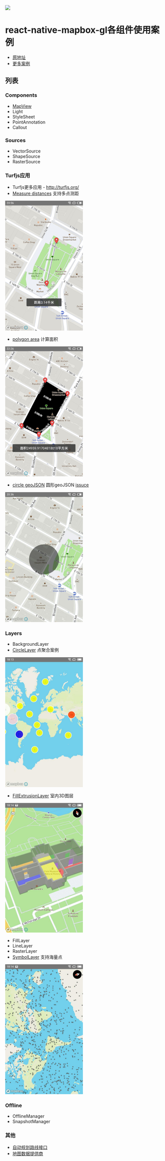 <a href="https://www.mapbox.com">
  <img src="https://raw.githubusercontent.com/mapbox/react-native-mapbox-gl/master/assets/mapbox_logo.png" width="500"/>
</a>

# react-native-mapbox-gl各组件使用案例

* [原地址](https://github.com/mapbox/react-native-mapbox-gl/) 
* [更多案例](https://www.mapbox.com/mapbox-gl-js/example/add-image-generated/)

## 列表

### Components
* [MapView](/src/components/MapView/index.js)
* Light
* StyleSheet
* PointAnnotation
* Callout

### Sources
* VectorSource
* ShapeSource
* RasterSource

### Turfjs应用
* Turfjs更多应用 - http://turfjs.org/
* [Measure distances](/src/components/Distance/index.js)
支持多点测距
<a href="/src/components/Distance/index.js">
  <img src="/assets/Distance.jpg" width="250"/>
</a>

* [polygon area](/src/components/Area/index.js)
计算面积
<a href="/src/components/Area/index.js">
  <img src="/assets/Area.jpg" width="250"/>
</a>

* [circle geoJSON](/src/components/Circle/index.js)
圆形geoJSON [issuce](https://github.com/geojson/geojson-spec/issues/1)
<a href="/src/components/Circle/index.js">
  <img src="/assets/Circle.jpg" width="250"/>
</a>

### Layers
* BackgroundLayer
* [CircleLayer](/src/components/Clusters/index.js)
点聚合案例
<a href="/src/components/Clusters/index.js">
  <img src="/assets/Clusters.jpg" width="250"/>
</a>

* [FillExtrusionLayer](/src/components/Indoor/index.js)
室内3D图层
<a href="/src/components/Indoor/index.js">
  <img src="/assets/Indoor.jpg" width="250"/>
</a>

* FillLayer
* LineLayer
* RasterLayer
* [SymbolLayer](/src/components/Marker/index.js)
支持海量点
<a href="/src/components/Marker/index.js">
  <img src="/assets/Marker.jpg" width="250"/>
</a>

### Offline
* OfflineManager
* SnapshotManager

### 其他
* [自动规划路线接口](https://www.mapbox.com/bites/00058/#)
* [地图数据提供商](https://data.jianshukeji.com/)